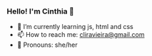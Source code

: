 ### Hello! I'm Cinthia 🦋



- 🌱 I’m currently learning js, html and css
- 📫 How to reach me: cliravieira@gmail.com
- 🙂 Pronouns: she/her

